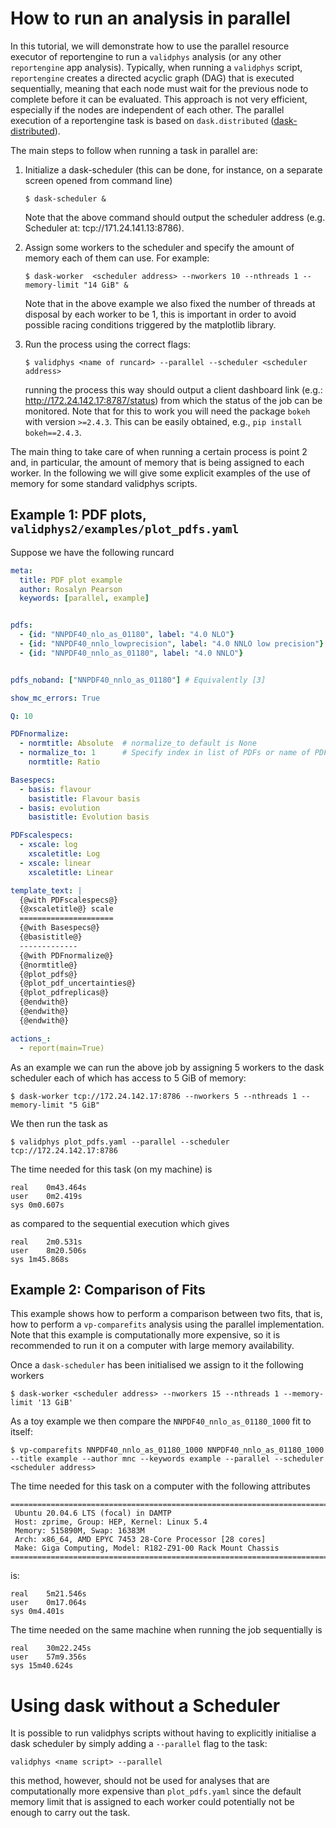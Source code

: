 # How to run an analysis in parallel


In this tutorial, we will demonstrate how to use the parallel resource executor of reportengine to run a `validphys` analysis (or any other `reportengine` app analysis). Typically, when running a `validphys` script, `reportengine` creates a directed acyclic graph (DAG) that is executed sequentially, meaning that each node must wait for the previous node to complete before it can be evaluated. This approach is not very efficient, especially if the nodes are independent of each other. 
The parallel execution of a reportengine task is based on `dask.distributed` ([dask-distributed](https://distributed.dask.org/en/stable/)).

The main steps to follow when running a task in parallel are:

1. Initialize a dask-scheduler (this can be done, for instance, on a separate screen opened from command line)

	```$ dask-scheduler &```

    Note that the above command should output the scheduler address (e.g. Scheduler at:  tcp://171.24.141.13:8786).

2. Assign some workers to the scheduler and specify the amount of memory each of them can use. For example:
	
	```$ dask-worker  <scheduler address> --nworkers 10 --nthreads 1 --memory-limit "14 GiB" &```

    Note that in the above example we also fixed the number of threads at disposal by each worker to be 1, this is important in order to avoid possible racing conditions triggered by the matplotlib library.

3. Run the process using the correct flags:

    ```$ validphys <name of runcard> --parallel --scheduler <scheduler address>```
    
    running the process this way should output a client dashboard link (e.g.: http://172.24.142.17:8787/status) from which the status of the job can be monitored. Note that for this to work you will need the package `bokeh` with version `>=2.4.3`. This can be easily obtained, e.g.,
    ```pip install bokeh==2.4.3```.

The main thing to take care of when running a certain process is point 2 and, in particular, the amount of memory that is being assigned to each worker. In the following we will give some explicit examples of the use of memory for some standard validphys scripts.



Example 1: PDF plots, `validphys2/examples/plot_pdfs.yaml`
----------------------------------------------------------

Suppose we have the following runcard

```yaml
meta:
  title: PDF plot example
  author: Rosalyn Pearson
  keywords: [parallel, example]


pdfs:
  - {id: "NNPDF40_nlo_as_01180", label: "4.0 NLO"}
  - {id: "NNPDF40_nnlo_lowprecision", label: "4.0 NNLO low precision"}
  - {id: "NNPDF40_nnlo_as_01180", label: "4.0 NNLO"}


pdfs_noband: ["NNPDF40_nnlo_as_01180"] # Equivalently [3]

show_mc_errors: True

Q: 10 

PDFnormalize:
  - normtitle: Absolute  # normalize_to default is None
  - normalize_to: 1      # Specify index in list of PDFs or name of PDF
    normtitle: Ratio

Basespecs:
  - basis: flavour
    basistitle: Flavour basis
  - basis: evolution
    basistitle: Evolution basis

PDFscalespecs:
  - xscale: log
    xscaletitle: Log
  - xscale: linear
    xscaletitle: Linear

template_text: |
  {@with PDFscalespecs@}
  {@xscaletitle@} scale
  =====================
  {@with Basespecs@}
  {@basistitle@}
  -------------
  {@with PDFnormalize@}
  {@normtitle@}
  {@plot_pdfs@}
  {@plot_pdf_uncertainties@}
  {@plot_pdfreplicas@}          
  {@endwith@}
  {@endwith@}
  {@endwith@}

actions_:
  - report(main=True)

```

As an example we can run the above job by assigning 5 workers to the dask scheduler each of which has access to 5 GiB of memory:

```$ dask-worker tcp://172.24.142.17:8786 --nworkers 5 --nthreads 1 --memory-limit "5 GiB"```

We then run the task as

`$ validphys plot_pdfs.yaml --parallel --scheduler tcp://172.24.142.17:8786`

The time needed for this task (on my machine) is 

```console
real	0m43.464s
user	0m2.419s
sys	0m0.607s
```

as compared to the sequential execution which gives 

```console
real	2m0.531s
user	8m20.506s
sys	1m45.868s
```




Example 2: Comparison of Fits
-----------------------------

This example shows how to perform a comparison between two fits, that is, how to perform a `vp-comparefits` analysis using the parallel implementation.
Note that this example is computationally more expensive, so it is recommended to run it on a computer with large memory availability.

Once a `dask-scheduler` has been initialised we assign to it the following workers

```$ dask-worker <scheduler address> --nworkers 15 --nthreads 1 --memory-limit '13 GiB'```

As a toy example we then compare the `NNPDF40_nnlo_as_01180_1000` fit to itself:

```$ vp-comparefits NNPDF40_nnlo_as_01180_1000 NNPDF40_nnlo_as_01180_1000 --title example --author mnc --keywords example --parallel --scheduler <scheduler address> ```

The time needed for this task on a computer with the following attributes

```console
=========================================================================
 Ubuntu 20.04.6 LTS (focal) in DAMTP
 Host: zprime, Group: HEP, Kernel: Linux 5.4
 Memory: 515890M, Swap: 16383M
 Arch: x86_64, AMD EPYC 7453 28-Core Processor [28 cores]
 Make: Giga Computing, Model: R182-Z91-00 Rack Mount Chassis
=========================================================================
```

is:

```console
real	5m21.546s
user	0m17.064s
sys	0m4.401s
```

The time needed on the same machine when running the job sequentially is

```console
real	30m22.245s
user	57m9.356s
sys	15m40.624s
```

Using dask without a Scheduler
==============================

It is possible to run validphys scripts without having to explicitly initialise a dask scheduler by simply adding a `--parallel` flag to the task:

```validphys <name script> --parallel```

this method, however, should not be used for analyses that are computationally more expensive than `plot_pdfs.yaml` since the default memory limit that is assigned to each worker could potentially not be enough to carry out the task.


